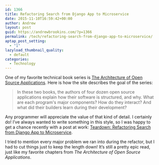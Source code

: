 ```yaml
---
id: 1366
title: Refactoring Search from Django App to Microservice
date: 2015-11-10T16:59:42+00:00
author: Andrew
layout: post
guid: https://andrewbrookins.com/?p=1366
permalink: /tech/refactoring-search-from-django-app-to-microservice/
aptap_post_setting:
  - "1"
lazyload_thumbnail_quality:
  - default
categories:
  - Technology
---
```

One of my favorite technical book series is [The Architecture of Open Source Applications](http://aosabook.org/en/index.html). Here is how the site describes the goal of the series:

> In these two books, the authors of four dozen open source applications explain how their software is structured, and why. What are each program's major components? How do they interact? And what did their builders learn during their development?

Any programmer will appreciate the value of that kind of detail. I certainly do! I’ve always wanted to write something in this style, so I was happy to get a chance recently with a post at work: [Teardown: Refactoring Search from Django App to Microservice](https://www.safaribooksonline.com/blog/2015/11/03/teardown-refactoring-search-from-monolith-to-microservice/).

I tried to mention every major problem we ran into during the refactor, but I had to cut things just to keep the length down! It’s still a pretty epic read, just like my favorite chapters from _The Architecture of Open Source Applications_.